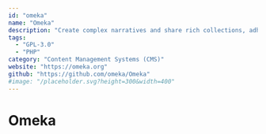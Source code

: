 ```yaml
---
id: "omeka"
name: "Omeka"
description: "Create complex narratives and share rich collections, adhering to Dublin Core standards with Omeka on your server, designed for scholars, museums, libraries, archives, and enthusiasts."
tags:
  - "GPL-3.0"
  - "PHP"
category: "Content Management Systems (CMS)"
website: "https://omeka.org"
github: "https://github.com/omeka/Omeka"
#image: "/placeholder.svg?height=300&width=400"
---
```


# Omeka
